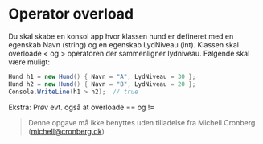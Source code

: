 ﻿# Operator overload 

Du skal skabe en konsol app hvor klassen hund er defineret med en egenskab Navn (string) og en egenskab LydNiveau (int). Klassen skal overloade < og > operatoren der sammenligner lydniveau. Følgende skal være muligt:

```csharp
Hund h1 = new Hund() { Navn = "A", LydNiveau = 30 };
Hund h2 = new Hund() { Navn = "B", LydNiveau = 20 };
Console.WriteLine(h1 > h2);  // true
```

Ekstra: 
Prøv evt. også at overloade == og !=

<!-- footerstart -->
> Denne opgave må ikke benyttes uden tilladelse fra Michell Cronberg (michell@cronberg.dk)
<!-- footerslut -->